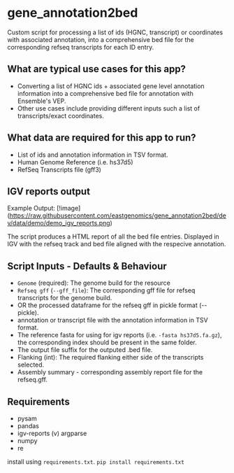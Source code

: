 # gene_annotation2bed

Custom script for processing a list of ids (HGNC, transcript) or coordinates with associated annotation, into a comprehensive bed file for the corresponding refseq transcripts for each ID entry.

## What are typical use cases for this app?
- Converting a list of HGNC ids + associated gene level annotation information
  into a comprehensive bed file for annotation with Ensemble's VEP.
- Other use cases include providing different inputs such a list of transcripts/exact coordinates.

## What data are required for this app to run?

- List of ids and annotation information in TSV format.
- Human Genome Reference (i.e. hs37d5)
- RefSeq Transcripts file (gff3)
## IGV reports output
Example Output:
[!image] (https://raw.githubusercontent.com/eastgenomics/gene_annotation2bed/dev/data/demo/demo_igv_reports.png)

The script produces a HTML report of all the bed file entries. Displayed in IGV with the refseq track
and bed file aligned with the respecive annotation.

## Script Inputs - Defaults & Behaviour

- `Genome` (required): The genome build for the resource
- `Refseq gff` (`--gff_file`): The corresponding gff file for refseq transcripts for the genome build.
- OR the processed dataframe for the refseq gff in pickle format (--pickle).
- annotation or transcript file with the annotation information in TSV format.
- The reference fasta for using for igv reports (i.e. `-fasta hs37d5.fa.gz`), the corresponding
  index should be present in the same folder.
- The output file suffix for the outputed .bed file.
- Flanking (int): The required flanking either side of the transcripts selected.
- Assembly summary - corresponding assembly report file for the refseq.gff.

## Requirements
- pysam
- pandas
- igv-reports (v)
  argparse
- numpy
- re

install using `requirements.txt`. `pip install requirements.txt`
